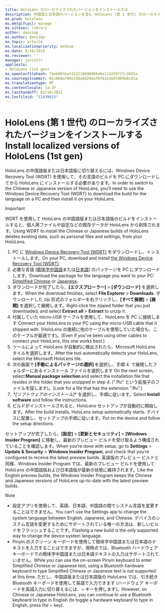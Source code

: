 ```yaml
---
title: HoloLens のローカライズされたバージョンをインストールする
description: 中国語と日本語のバージョンを含む HoloLens (第 1 世代) のローカライズされたバージョンをインストールする方法について説明します。
ms.prod: hololens
ms.mktglfcycl: manage
ms.sitesec: library
author: dansimp
ms.author: dansimp
ms.topic: article
ms.localizationpriority: medium
ms.date: 9/16/2019
ms.reviewer: ''
manager: jarrettr
appliesto:
- HoloLens (1st gen)
ms.openlocfilehash: 74eb003aafd23218b90988abe113d35f1fc3035a
ms.sourcegitcommit: 01c0b0a789e156a9d29aaf6f61e36dfd09b8c01a
ms.translationtype: MT
ms.contentlocale: ja-JP
ms.lasthandoff: 03/16/2021
ms.locfileid: "11439013"
---
```

# <a name="install-localized-versions-of-hololens-1st-gen"></a><span data-ttu-id="4c93c-103">HoloLens (第 1 世代) のローカライズされたバージョンをインストールする</span><span class="sxs-lookup"><span data-stu-id="4c93c-103">Install localized versions of HoloLens (1st gen)</span></span>

<span data-ttu-id="4c93c-104">HoloLens の中国語版または日本語版に切り替えるには、Windows Device Recovery Tool (WDRT) を使用して、その言語のビルドを PC にダウンロードしてから HoloLens にインストールする必要があります。</span><span class="sxs-lookup"><span data-stu-id="4c93c-104">In order to switch to the Chinese or Japanese version of HoloLens, you’ll need to use the Windows Device Recovery Tool (WDRT) to download the build for the language on a PC and then install it on your HoloLens.</span></span>

> [!IMPORTANT]
> <span data-ttu-id="4c93c-105">WDRT を使用して HoloLens の中国語版または日本語版のビルドをインストールすると、個人用ファイルや設定などの既存データが HoloLens から削除されます。</span><span class="sxs-lookup"><span data-stu-id="4c93c-105">Using WDRT to install the Chinese or Japanese builds of HoloLens deletes existing data, such as personal files and settings, from your HoloLens.</span></span> 

1. <span data-ttu-id="4c93c-106">PC に [Windows Device Recovery Tool (WDRT)](https://support.microsoft.com/help/12379) をダウンロードし、インストールします。</span><span class="sxs-lookup"><span data-stu-id="4c93c-106">On your PC, download and install [the Windows Device Recovery Tool (WDRT)](https://support.microsoft.com/help/12379).</span></span>
1. <span data-ttu-id="4c93c-107">必要な言語 ([簡体字中国語](https://aka.ms/hololensdownload-ch)または[日本語](https://aka.ms/hololensdownload-jp)) のパッケージを PC にダウンロードします。</span><span class="sxs-lookup"><span data-stu-id="4c93c-107">Download the package for the language you want to your PC:  [Simplified Chinese](https://aka.ms/hololensdownload-ch) or [Japanese](https://aka.ms/hololensdownload-jp).</span></span>
1. <span data-ttu-id="4c93c-108">ダウンロードが完了したら、**[エクスプローラー]** > **[ダウンロード]** を選択します。</span><span class="sxs-lookup"><span data-stu-id="4c93c-108">When the download finishes, select **File Explorer** > **Downloads**.</span></span> <span data-ttu-id="4c93c-109">ダウンロードした zip 形式のフォルダーを右クリックし、**[すべて展開]** > **[展開]** を選択して展開します。</span><span class="sxs-lookup"><span data-stu-id="4c93c-109">Right-click the zipped folder that you just downloaded, and select **Extract all** > **Extract** to unzip it.</span></span>
1. <span data-ttu-id="4c93c-110">付属していた micro-USB ケーブルを使用して、HoloLens を PC に接続します </span><span class="sxs-lookup"><span data-stu-id="4c93c-110">Connect your HoloLens to your PC using the micro-USB cable that it shipped with.</span></span> <span data-ttu-id="4c93c-111">(HoloLens の接続に他のケーブルを使用していた場合も、このケーブルが最適です)。</span><span class="sxs-lookup"><span data-stu-id="4c93c-111">(Even if you've been using other cables to connect your HoloLens, this one works best.)</span></span>
1. <span data-ttu-id="4c93c-112">ツールによって HoloLens が自動的に検出されたら、Microsoft HoloLens タイルを選択します。</span><span class="sxs-lookup"><span data-stu-id="4c93c-112">After the tool automatically detects your HoloLens, select the Microsoft HoloLens tile.</span></span>
1. <span data-ttu-id="4c93c-113">次の画面で **[手動によるパッケージの選択]** を選択し、手順 4. で展開したフォルダーにあるインストール ファイルを選択します </span><span class="sxs-lookup"><span data-stu-id="4c93c-113">On the next screen, select **Manual package selection** and select the installation file that resides in the folder that you unzipped in step 4.</span></span> <span data-ttu-id="4c93c-114">(".ffu" という拡張子のファイルを探します)。</span><span class="sxs-lookup"><span data-stu-id="4c93c-114">(Look for a file that has the extension “.ffu”.)</span></span> 
1. <span data-ttu-id="4c93c-115"> *\*[ソフトウェアのインストール]** を選択し、手順に従います。</span><span class="sxs-lookup"><span data-stu-id="4c93c-115">Select **Install software** and follow the instructions.</span></span> 
1. <span data-ttu-id="4c93c-116">ビルドがインストールされると、HoloLens セットアップが自動的に開始します。</span><span class="sxs-lookup"><span data-stu-id="4c93c-116">After the build installs, HoloLens setup automatically starts.</span></span> <span data-ttu-id="4c93c-117">デバイスに配置し、セットアップの手順に従います。</span><span class="sxs-lookup"><span data-stu-id="4c93c-117">Put on the device and follow the setup directions.</span></span> 

<span data-ttu-id="4c93c-118">セットアップが完了したら、**[設定]** > **[更新とセキュリティ]** > **[Windows Insider Program]** に移動し、最新のプレビュー ビルドを受け取るよう構成されていることを確認します。</span><span class="sxs-lookup"><span data-stu-id="4c93c-118">When you’re done with setup, go to **Settings** > **Update & Security** > **Windows Insider Program**, and check that you’re configured to receive the latest preview builds.</span></span> <span data-ttu-id="4c93c-119">英語版のプレビュー ビルドと同様、Windows Insider Program では、最新のプレビュー ビルドを使用して HoloLens の中国語版および日本語版が最新の状態に維持されます。</span><span class="sxs-lookup"><span data-stu-id="4c93c-119">Like the English preview builds, the Windows Insider Program keeps the Chinese and Japanese versions of HoloLens up-to-date with the latest preview builds.</span></span>

> [!NOTE]
>  
> - <span data-ttu-id="4c93c-120">設定アプリを使用して、英語、日本語、中国語の間でシステム言語を変更することはできません。</span><span class="sxs-lookup"><span data-stu-id="4c93c-120">You can’t use the Settings app to change the system language between English, Japanese, and Chinese.</span></span> <span data-ttu-id="4c93c-121">デバイスのシステム言語を変更するためにサポートされている唯一の方法は、新しいビルドをフラッシュすることです。</span><span class="sxs-lookup"><span data-stu-id="4c93c-121">Flashing a new build is the only supported way to change the device system language.</span></span>
> - <span data-ttu-id="4c93c-122">Pinyin のスクリーン キーボードを使用して簡体字中国語または日本語のテキストを入力することはできますが、現時点では、Bluetooth ハードウェア キーボードでの簡体字中国語または日本語テキストの入力はサポートされていません。</span><span class="sxs-lookup"><span data-stu-id="4c93c-122">While you can use the on-screen Pinyin keyboard to enter Simplified Chinese or Japanese text, using a Bluetooth hardware keyboard to type Simplified Chinese or Japanese text is not supported at this time.</span></span>  <span data-ttu-id="4c93c-123">ただし、中国語版または日本語版の HoloLens では、引き続き Bluetooth キーボードを使用して英語で入力できます (ハードウェア キーボードを英語入力に切り替えるには、~ キーを押します)。</span><span class="sxs-lookup"><span data-stu-id="4c93c-123">However, on Chinese or Japanese HoloLens, you can continue to use a Bluetooth keyboard to type in English (to toggle a hardware keyboard to type in English, press the ~ key).</span></span>
